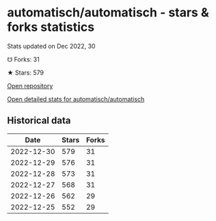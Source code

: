 # automatisch/automatisch - stars & forks statistics

Stats updated on Dec 2022, 30

☋ Forks: 31

★ Stars: 579

[Open repository](https://github.com/automatisch/automatisch)

[Open detailed stats for automatisch/automatisch](https://reviewgithub.com/rep/automatisch/automatisch)

## Historical data
| Date | Stars | Forks |
|------|-------|-------|
| 2022-12-30 | 579 | 31 | 
| 2022-12-29 | 576 | 31 | 
| 2022-12-28 | 573 | 31 | 
| 2022-12-27 | 568 | 31 | 
| 2022-12-26 | 562 | 29 | 
| 2022-12-25 | 552 | 29 | 


